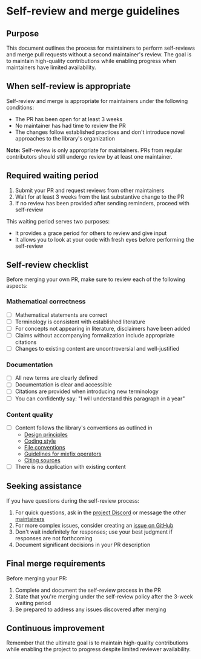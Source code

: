# Self-review and merge guidelines

## Purpose

This document outlines the process for maintainers to perform self-reviews and
merge pull requests without a second maintainer's review. The goal is to
maintain high-quality contributions while enabling progress when maintainers
have limited availability.

## When self-review is appropriate

Self-review and merge is appropriate for maintainers under the following
conditions:

- The PR has been open for at least 3 weeks
- No maintainer has had time to review the PR
- The changes follow established practices and don't introduce novel approaches
  to the library's organization

**Note:** Self-review is only appropriate for maintainers. PRs from regular
contributors should still undergo review by at least one maintainer.

## Required waiting period

1. Submit your PR and request reviews from other maintainers
2. Wait for at least 3 weeks from the last substantive change to the PR
3. If no review has been provided after sending reminders, proceed with
   self-review

This waiting period serves two purposes:

- It provides a grace period for others to review and give input
- It allows you to look at your code with fresh eyes before performing the
  self-review

## Self-review checklist

Before merging your own PR, make sure to review each of the following aspects:

### Mathematical correctness

- [ ] Mathematical statements are correct
- [ ] Terminology is consistent with established literature
- [ ] For concepts not appearing in literature, disclaimers have been added
- [ ] Claims without accompanying formalization include appropriate citations
- [ ] Changes to existing content are uncontroversial and well-justified

### Documentation

- [ ] All new terms are clearly defined
- [ ] Documentation is clear and accessible
- [ ] Citations are provided when introducing new terminology
- [ ] You can confidently say: "I will understand this paragraph in a year"

### Content quality

- [ ] Content follows the library's conventions as outlined in
  - [Design principles](DESIGN-PRINCIPLES.md)
  - [Coding style](CODINGSTYLE.md)
  - [File conventions](FILE-CONVENTIONS.md)
  - [Guidelines for mixfix operators](MIXFIX-OPERATORS.md)
  - [Citing sources](CITING-SOURCES.md)
- [ ] There is no duplication with existing content

## Seeking assistance

If you have questions during the self-review process:

1. For quick questions, ask in the
   [project Discord](https://discord.gg/Zp2e8hYsuX) or message the other
   [maintainers](MAINTAINERS.md)
2. For more complex issues, consider creating an
   [issue on GitHub](https://github.com/UniMath/agda-unimath/issues)
3. Don't wait indefinitely for responses; use your best judgment if responses
   are not forthcoming
4. Document significant decisions in your PR description

## Final merge requirements

Before merging your PR:

1. Complete and document the self-review process in the PR
2. State that you're merging under the self-review policy after the 3-week
   waiting period
3. Be prepared to address any issues discovered after merging

## Continuous improvement

Remember that the ultimate goal is to maintain high-quality contributions while
enabling the project to progress despite limited reviewer availability.
